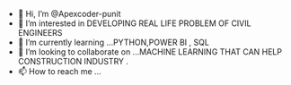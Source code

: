 - 👋 Hi, I’m @Apexcoder-punit
- 👀 I’m interested in DEVELOPING REAL LIFE PROBLEM OF CIVIL ENGINEERS 
- 🌱 I’m currently learning ...PYTHON,POWER BI , SQL 
- 💞️ I’m looking to collaborate on ...MACHINE LEARNING THAT CAN HELP CONSTRUCTION INDUSTRY .
- 📫 How to reach me ...

<!---
Apexcoder-punit/Apexcoder-punit is a ✨ special ✨ repository because its `README.md` (this file) appears on your GitHub profile.
You can click the Preview link to take a look at your changes.
--->
